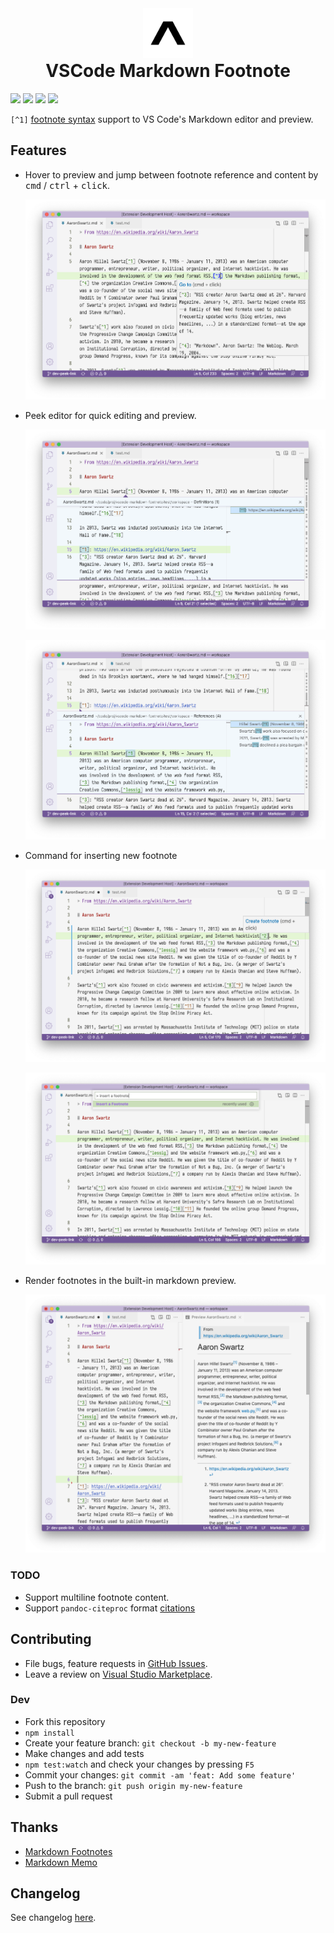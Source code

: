 <p align="center" style="margin: 0">
  <a href="https://marketplace.visualstudio.com/items?itemName=houkanshan.vscode-markdown-footnote" ><img src="./assets/markdown-footnote.png" alt="VSCode Markdown Footnote" width="80" /></a>
</p>
<h1 align="center" style="margin-top: 0">VSCode Markdown Footnote</h1>

[![](https://vsmarketplacebadge.apphb.com/version-short/houkanshan.vscode-markdown-footnote.svg)](https://marketplace.visualstudio.com/items?itemName=houkanshan.vscode-markdown-footnote)
[![](https://vsmarketplacebadge.apphb.com/installs/houkanshan.vscode-markdown-footnote.svg)](https://marketplace.visualstudio.com/items?itemName=houkanshan.vscode-markdown-footnote)
[![](https://vsmarketplacebadge.apphb.com/rating-short/houkanshan.vscode-markdown-footnote.svg)](https://marketplace.visualstudio.com/items?itemName=houkanshan.vscode-markdown-footnote&ssr=false#review-details)
[![](https://github.com/houkanshan/vscode-markdown-footnote/workflows/CI/badge.svg?branch=master)](https://github.com/houkanshan/vscode-markdown-footnote/actions?query=workflow%3ACI+branch%3Amaster)

`[^1]` [footnote syntax](https://www.markdownguide.org/extended-syntax/#footnotes) support to VS Code's Markdown editor and preview.

## Features


- Hover to preview and jump between footnote reference and content by <kbd>cmd</kbd> / <kbd>ctrl</kbd> + <kbd>click</kbd>.

  ![Hover preview](assets/hover.png)

- Peek editor for quick editing and preview.

  ![Peek footnote content](assets/peek-content.png)

  ![Peek footnote references](assets/peek-references.png)

- Command for inserting new footnote

  ![Click to create a new footnote](assets/click-to-create.png)

  ![Use command to insert a footnote](assets/command-to-insert.png)

- Render footnotes in the built-in markdown preview.

  ![Preview](assets/preview.png)

### TODO

- Support multiline footnote content.
- Support `pandoc-citeproc` format [citations](https://crsh.github.io/papaja_man/writing.html#citations)

## Contributing

- File bugs, feature requests in [GitHub Issues](https://github.com/houkanshan/vscode-markdown-footnote/issues).
- Leave a review on [Visual Studio Marketplace](https://marketplace.visualstudio.com/items?itemName=houkanshan.vscode-markdown-footnote&ssr=false#review-details).

### Dev

- Fork this repository
- `npm install`
- Create your feature branch: `git checkout -b my-new-feature`
- Make changes and add tests
- `npm test:watch` and check your changes by pressing `F5`
- Commit your changes: `git commit -am 'feat: Add some feature'`
- Push to the branch: `git push origin my-new-feature`
- Submit a pull request

## Thanks

- [Markdown Footnotes](https://github.com/mjbvz/vscode-markdown-footnotes)
- [Markdown Memo](https://github.com/svsool/vscode-memo)

## Changelog

See changelog [here](./CHANGELOG.md).
